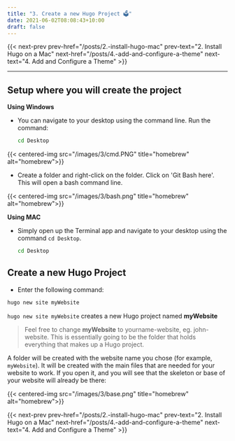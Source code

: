 ```yaml
---
title: "3. Create a new Hugo Project 🗳"
date: 2021-06-02T08:08:43+10:00
draft: false
---
```


{{< next-prev 
    prev-href="/posts/2.-install-hugo-mac" prev-text="2. Install Hugo on a Mac"
    next-href="/posts/4.-add-and-configure-a-theme" 
    next-text="4. Add and Configure a Theme"
    >}}

---

## Setup where you will create the project

**Using Windows**

- You can navigate to your desktop using the command line. Run the command:
  ```bash
  cd Desktop
  ```
  
{{< centered-img src="/images/3/cmd.PNG" title="homebrew" alt="homebrew">}}

- Create a folder and right-click on the folder. Click on 'Git Bash here'. This will open a bash command line.
  
{{< centered-img src="/images/3/bash.png" title="homebrew" alt="homebrew">}}

**Using MAC**
- Simply open up the Terminal app and navigate to your desktop using the command `cd Desktop`.
  ```bash
  cd Desktop
  ```

## Create a new Hugo Project

- Enter the following command:

```bash
hugo new site myWebsite
```

`hugo new site myWebsite` creates a new Hugo project named **myWebsite**

> Feel free to change **myWebsite** to yourname-website, eg. john-website. This is essentially going to be the folder that holds everything that makes up a Hugo project.

A folder will be created with the website name you chose (for example, `myWebsite`). It will be created with the main files that are needed for your website to work. If you open it, and you will see that the skeleton or base of your website will already be there:

{{< centered-img src="/images/3/base.png" title="homebrew" alt="homebrew">}}

{{< next-prev 
    prev-href="/posts/2.-install-hugo-mac" prev-text="2. Install Hugo on a Mac"
    next-href="/posts/4.-add-and-configure-a-theme" 
    next-text="4. Add and Configure a Theme"
    >}}